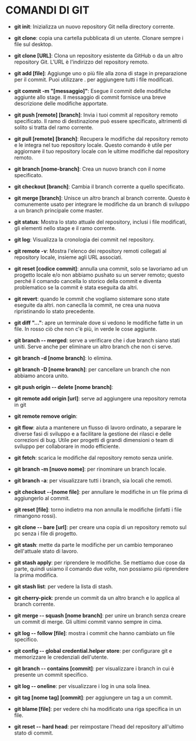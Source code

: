 # COMANDI DI GIT

- **git init**: Inizializza un nuovo repository Git nella directory corrente.

- **git clone**: copia una cartella pubblicata di un utente. Clonare sempre i file sul desktop.

- **git clone [URL]**: Clona un repository esistente da GitHub o da un altro repository Git. L'URL è l'indirizzo del repository remoto.

- **git add [file]**: Aggiunge uno o più file alla zona di stage in preparazione per il commit. Puoi utilizzare . per aggiungere tutti i file modificati.

- **git commit -m "[messaggio]"**: Esegue il commit delle modifiche aggiunte allo stage. Il messaggio di commit fornisce una breve descrizione delle modifiche apportate.

- **git push [remote] [branch]**: Invia i tuoi commit al repository remoto specificato. Il ramo di destinazione può essere specificato, altrimenti di solito si tratta del ramo corrente.

- **git pull [remote] [branch]**: Recupera le modifiche dal repository remoto e le integra nel tuo repository locale. Questo comando è utile per aggiornare il tuo repository locale con le ultime modifiche dal repository remoto.

- **git branch [nome-branch]**: Crea un nuovo branch con il nome specificato.

- **git checkout [branch]**: Cambia il branch corrente a quello specificato.

- **git merge [branch]**: Unisce un altro branch al branch corrente. Questo è comunemente usato per integrare le modifiche da un branch di sviluppo a un branch principale come master.

- **git status**: Mostra lo stato attuale del repository, inclusi i file modificati, gli elementi nello stage e il ramo corrente.

- **git log**: Visualizza la cronologia dei commit nel repository.

- **git remote -v**: Mostra l'elenco dei repository remoti collegati al repository locale, insieme agli URL associati.

- **git reset [codice commit]**: annulla una commit, solo se lavoriamo ad un progetto locale e/o non abbiamo pushato su un server remoto; questo perché il comando cancella lo storico della commit e diventa problematico se la commit è stata eseguita da altri.

- **git revert**: quando le commit che vogliamo sistemare sono state eseguite da altri. non caneclla la commit, ne crea una nuova ripristinando lo stato precedente.

- **git diff "..."**: apre un terminale dove si vedono le modifiche fatte in un file. In rosso ciò che non c'è più, in verde le cose aggiunte.

- **git branch -- merged**: serve a verificare che i due branch siano stati uniti. Serve anche per eliminare un altro branch che non ci serve.

- **git branch -d [nome branch]**: lo elimina.

- **git branch -D [nome branch]**: per cancellare un branch che non abbiamo ancora unito.

- **git push origin -- delete [nome branch]**:

- **git remote add origin [url]**: serve ad aggiungere una repository remota in git

- **git remote remove origin**:

- **git flow**: aiuta a mantenere un flusso di lavoro ordinato, a separare le diverse fasi di sviluppo e a facilitare la gestione dei rilasci e delle correzioni di bug. Utile per progetti di grandi dimensioni o team di sviluppo per collaborare in modo efficiente.

- **git fetch**: scarica le modifiche dal repository remoto senza unirle.

- **git branch -m [nuovo nome]**: per rinominare un branch locale.

- **git branch -a**: per visualizzare tutti i branch, sia locali che remoti.

- **git checkout --[nome file]**: per annullare le modifiche in un file prima di aggiungerlo al commit.

- **git reset [file]**: torno indietro ma non annulla le modifiche (infatti i file rimangono rossi).

- **git clone -- bare [url]**: per creare una copia di un repository remoto sul pc senza i file di progetto.

- **git stash**: mette da parte le modifiche per un cambio temporaneo dell'attuale stato di lavoro.

- **git stash apply**: per riprendere le modifiche. Se mettiamo due cose da parte, quindi usiamo il comando due volte, non possiamo più riprendere la prima modifica.

- **git stash list**: per vedere la lista di stash.

- **git cherry-pick**: prende un commit da un altro branch e lo applica al branch corrente.

- **git merge -- squash [nome branch]**: per unire un branch senza creare un commit di merge. Gli ultimi commit vanno sempre in cima.

- **git log -- follow [file]**: mostra i commit che hanno cambiato un file specifico.

- **git config -- global credential.helper store**: per configurare git e memorizzare le credenziali dell'utente.

- **git branch -- contains [commit]**: per visualizzare i branch in cui è presente un commit specifico.

- **git log -- oneline**: per visualizzare i log in una sola linea.

- **git tag [nome tag] [commit]**: per aggiungere un tag a un commit.

- **git blame [file]**: per vedere chi ha modificato una riga specifica in un file.

- **git reset -- hard head**: per reimpostare l'head del repository all'ultimo stato di commit.
